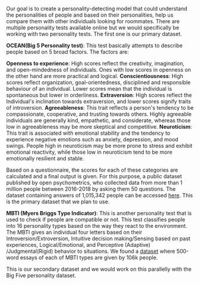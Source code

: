Our goal is to create a personality-detecting model that could understand the personalities of people and based on their personalities, help us compare them with other individuals looking for roommates.
There are multiple personality tests available online but we would specifically be working with two personality tests. The first one is our primary dataset.

**OCEAN(Big 5 Personality test)**: This test basically attempts to describe people based on 5 broad factors. The factors are:

**Openness to experience**: High scores reflect the creativity, imagination, and open-mindedness of individuals. Ones with low scores in openness on the other hand are more practical and logical.
**Conscientiousness**: High scores reflect organization, goal-orientedness, disciplined and responsible behaviour of an individual. Lower scores mean that the individual is spontaneous but lower in orderliness.
**Extraversion**: High scores reflect the Individual's inclination towards extraversion, and lower scores signify traits of introversion.
**Agreeableness**: This trait reflects a person's tendency to be compassionate, cooperative, and trusting towards others. Highly agreeable individuals are generally kind, empathetic, and considerate, whereas those low in agreeableness may be more skeptical and competitive.
**Neuroticism**: This trait is associated with emotional stability and the tendency to experience negative emotions such as anxiety, depression, and mood swings. People high in neuroticism may be more prone to stress and exhibit emotional reactivity, while those low in neuroticism tend to be more emotionally resilient and stable.

Based on a questionnaire, the scores for each of these categories are calculated and a final output is given. For this purpose, a public dataset published by open psychometrics, who collected data from more than  1 million people between 2016-2018 by asking them 50 questions. The dataset containing answers of 1,015,342 people can be accessed [here](https://www.kaggle.com/datasets/tunguz/big-five-personality-test). 
This is the primary dataset that we plan to use.

**MBTI (Myers Briggs Type Indicator)**: This is another personality test that is used to check if people are compatible or not. This test classifies people into 16 personality types based on the way they react to the environment. The MBTI gives an individual four letters based on their Introversion/Extroversion, Intuitive decision making/Sensing based on past experiences, Logical/Emotional, and Perceptive (Adaptive) /Judgmental(Rigid) behavior to situations.
We found a [dataset](https://www.kaggle.com/datasets/zeyadkhalid/mbti-personality-types-500-dataset) where 500-word essays of each of MBTI types are given by 106k people. 

This is our secondary dataset and we would work on this parallelly with the Big Five personality dataset.
